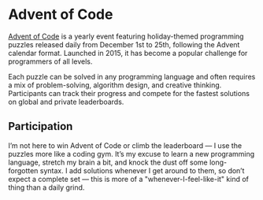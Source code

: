 # Advent of Code 

[Advent of Code](https://adventofcode.com/) is a yearly event featuring holiday-themed programming puzzles released daily from December 1st to 25th, following the Advent calendar format. Launched in 2015, it has become a popular challenge for programmers of all levels.

Each puzzle can be solved in any programming language and often requires a mix of problem-solving, algorithm design, and creative thinking. Participants can track their progress and compete for the fastest solutions on global and private leaderboards.

## Participation

I’m not here to win Advent of Code or climb the leaderboard — I use the puzzles more like a coding gym. It’s my excuse to learn a new programming language, stretch my brain a bit, and knock the dust off some long-forgotten syntax. I add solutions whenever I get around to them, so don’t expect a complete set — this is more of a "whenever-I-feel-like-it" kind of thing than a daily grind.